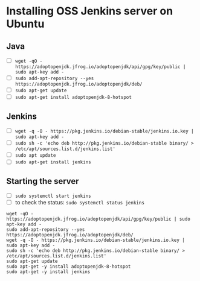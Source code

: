 # Installing OSS Jenkins server on Ubuntu

## Java
* [ ] `wget -qO - https://adoptopenjdk.jfrog.io/adoptopenjdk/api/gpg/key/public | sudo apt-key add -`
* [ ] `sudo add-apt-repository --yes https://adoptopenjdk.jfrog.io/adoptopenjdk/deb/`
* [ ] `sudo apt-get update`
* [ ] `sudo apt-get install adoptopenjdk-8-hotspot`

## Jenkins
* [ ] `wget -q -O - https://pkg.jenkins.io/debian-stable/jenkins.io.key | sudo apt-key add -`
* [ ] `sudo sh -c 'echo deb http://pkg.jenkins.io/debian-stable binary/ > /etc/apt/sources.list.d/jenkins.list'`
* [ ] `sudo apt update`
* [ ] `sudo apt-get install jenkins`

## Starting the server
* [ ] `sudo systemctl start jenkins`
* [ ] to check the status: `sudo systemctl status jenkins`

```
wget -qO - https://adoptopenjdk.jfrog.io/adoptopenjdk/api/gpg/key/public | sudo apt-key add -
sudo add-apt-repository --yes https://adoptopenjdk.jfrog.io/adoptopenjdk/deb/
wget -q -O - https://pkg.jenkins.io/debian-stable/jenkins.io.key | sudo apt-key add -
sudo sh -c 'echo deb http://pkg.jenkins.io/debian-stable binary/ > /etc/apt/sources.list.d/jenkins.list'
sudo apt-get update
sudo apt-get -y install adoptopenjdk-8-hotspot
sudo apt-get -y install jenkins
```